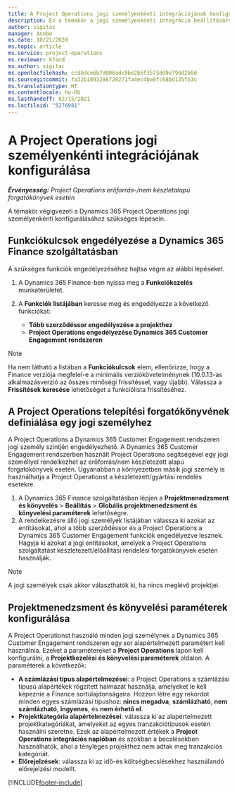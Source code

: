 ```yaml
---
title: A Project Operations jogi személyenkénti integrációjának konfigurálása
description: Ez a témakör a jogi személyenkénti integráció beállításáról a Project Operations rendszerben tartalmaz tájékoztatást.
author: sigitac
manager: Annbe
ms.date: 10/21/2020
ms.topic: article
ms.service: project-operations
ms.reviewer: kfend
ms.author: sigitac
ms.openlocfilehash: ccdbdce6b7d006adc9be2b5f3573dd8e79dd2b8d
ms.sourcegitcommit: fa32b1893286f20271fa4ec4be8fc68bd135f53c
ms.translationtype: HT
ms.contentlocale: hu-HU
ms.lasthandoff: 02/15/2021
ms.locfileid: "5276981"
---
```

# <a name="configure-project-operations-integration-per-legal-entity"></a>A Project Operations jogi személyenkénti integrációjának konfigurálása 

_**Érvényesség:** Project Operations erőforrás-/nem készletalapú forgatókönyvek esetén_

A témakör végigvezeti a Dynamics 365 Project Operations jogi személyenkénti konfigurálásához szükséges lépésein.

## <a name="enable-feature-keys-in-dynamics-365-finance"></a>Funkciókulcsok engedélyezése a Dynamics 365 Finance szolgáltatásban

A szükséges funkciók engedélyezéséhez hajtsa végre az alábbi lépéseket.

1. A Dynamics 365 Finance-ben nyissa meg a **Funkciókezelés** munkaterületet.
2. A **Funkciók listájában** keresse meg és engedélyezze a következő funkciókat:
  
    - **Több szerződéssor engedélyezése a projekthez**
    - **Project Operations engedélyezése Dynamics 365 Customer Engagement rendszeren**

> [!NOTE]
> Ha nem látható a listában a **Funkciókulcsok** elem, ellenőrizze, hogy a Finance verziója megfelel-e a minimális verziókövetelménynek (10.0.13-as alkalmazásverzió az összes minőségi frissítéssel, vagy újabb). Válassza a **Frissítések keresése** lehetőséget a funkciólista frissítéséhez.

## <a name="define-the-project-operations-deployment-scenario-for-a-legal-entity"></a>A Project Operations telepítési forgatókönyvének definiálása egy jogi személyhez

A Project Operations a Dynamics 365 Customer Engagement rendszeren jogi személy szintjén engedélyezhető. A Dynamics 365 Customer Engagement rendszerben használt Project Operations segítségével egy jogi személlyel rendelkezhet az erőforrás/nem készletezett alapú forgatókönyvek esetén. Ugyanabban a környezetben másik jogi személy is használhatja a Project Operationst a készletezett/gyártási rendelés esetekre.

1. A Dynamics 365 Finance szolgáltatásban lépjen a **Projektmenedzsment és könyvelés** > **Beállítás** > **Globális projektmenedzsment és könyvelési paraméterek** lehetőségre.
2. A rendelkezésre álló jogi személyek listájában válassza ki azokat az entitásokat, ahol a több szerződéssor és a Project Operations a Dynamics 365 Customer Engagement funkciók engedélyezve lesznek. Hagyja ki azokat a jogi entitásokat, amelyek a Project Operations szolgáltatást készletezett/előállítási rendelési forgatókönyvek esetén használják.

> [!NOTE]
> A jogi személyek csak akkor választhatók ki, ha nincs meglévő projektjei.

## <a name="configure-project-management-and-accounting-parameters"></a>Projektmenedzsment és könyvelési paraméterek konfigurálása

A Project Operationst használó minden jogi személynek a Dynamics 365 Customer Engagement rendszeren egy sor alapértelmezett paramétert kell használnia. Ezeket a paramétereket a **Project Operations** lapon kell konfigurálni, a **Projektkezelési és könyvelési paraméterek** oldalon. A paraméterek a következők:

  - **A számlázási típus alapértelmezései**: a Project Operations a számlázási típusú alapértékek rögzített halmazát használja, amelyeket le kell képeznie a Finance sortulajdonságaira. Hozzon létre egy rekordot minden egyes számlázási típushoz: **nincs megadva**, **számlázható**, **nem számlázható**, **ingyenes**, és **nem érhető el**.
  - **Projektkategória alapértelmezései**: válassza ki az alapértelmezett projektkategóriákat, amelyeket az egyes tranzakciótípusok esetén használni szeretne. Ezek az alapértelmezett értékek a **Project Operations integrációs naplóban** és azokban a becslésekben használhatók, ahol a tényleges projekthez nem adtak meg tranzakciós kategóriát.
  - **Előrejelzések**: válassza ki az idő-és költségbecslésekhez használandó előrejelzési modellt.


[!INCLUDE[footer-include](../includes/footer-banner.md)]